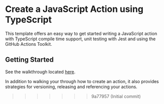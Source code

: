# Create a JavaScript Action using TypeScript

This template offers an easy way to get started writing a JavaScript action with TypeScript compile time support, unit testing with Jest and using the GitHub Actions Toolkit.

## Getting Started

See the walkthrough located [here](https://github.com/actions/toolkit/blob/master/docs/typescript-action.md).

In addition to walking your through how to create an action, it also provides strategies for versioning, releasing and referencing your actions.
>>>>>>> 9a77957 (Initial commit)
